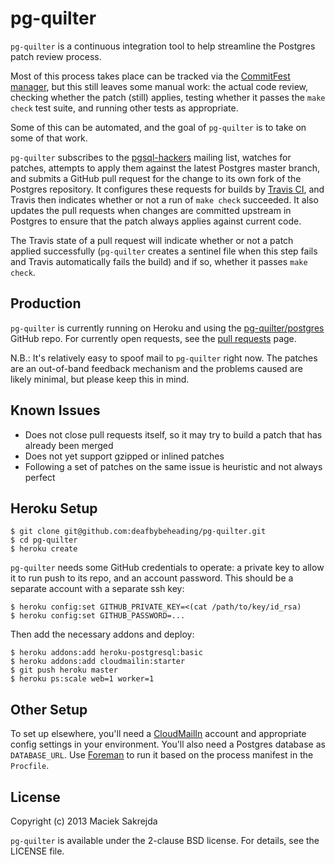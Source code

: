 # pg-quilter

`pg-quilter` is a continuous integration tool to help streamline the
Postgres patch review process.

Most of this process takes place can be tracked via the [CommitFest
manager](https://commitfest.postgresql.org/), but this still leaves
some manual work: the actual code review, checking whether the patch
(still) applies, testing whether it passes the `make check` test
suite, and running other tests as appropriate.

Some of this can be automated, and the goal of `pg-quilter` is to take
on some of that work.

`pg-quilter` subscribes to the
[pgsql-hackers](http://www.postgresql.org/list/pgsql-hackers/) mailing
list, watches for patches, attempts to apply them against the latest
Postgres master branch, and submits a GitHub pull request for the
change to its own fork of the Postgres repository. It configures these
requests for builds by [Travis CI](https://travis-ci.org/), and Travis
then indicates whether or not a run of `make check` succeeded. It also
updates the pull requests when changes are committed upstream in
Postgres to ensure that the patch always applies against current code.

The Travis state of a pull request will indicate whether or not a
patch applied successfully (`pg-quilter` creates a sentinel file when
this step fails and Travis automatically fails the build) and if so,
whether it passes `make check`.


## Production

`pg-quilter` is currently running on Heroku and using the
[pg-quilter/postgres](https://github.com/pg-quilter/postgres) GitHub
repo. For currently open requests, see the [pull
requests](https://github.com/pg-quilter/postgres/pulls) page.

N.B.: It's relatively easy to spoof mail to `pg-quilter` right
now. The patches are an out-of-band feedback mechanism and the
problems caused are likely minimal, but please keep this in mind.


## Known Issues

 * Does not close pull requests itself, so it may try to build a patch
   that has already been merged
 * Does not yet support gzipped or inlined patches
 * Following a set of patches on the same issue is heuristic and not
   always perfect


## Heroku Setup

```console
$ git clone git@github.com:deafbybeheading/pg-quilter.git
$ cd pg-quilter
$ heroku create
```

`pg-quilter` needs some GitHub credentials to operate: a private key
to allow it to run push to its repo, and an account password. This should
be a separate account with a separate ssh key:

```console
$ heroku config:set GITHUB_PRIVATE_KEY=<(cat /path/to/key/id_rsa)
$ heroku config:set GITHUB_PASSWORD=...
```

Then add the necessary addons and deploy:

```console
$ heroku addons:add heroku-postgresql:basic
$ heroku addons:add cloudmailin:starter
$ git push heroku master
$ heroku ps:scale web=1 worker=1
```


## Other Setup

To set up elsewhere, you'll need a
[CloudMailIn](http://www.cloudmailin.com/) account and appropriate
config settings in your environment. You'll also need a Postgres
database as `DATABASE_URL`. Use
[Foreman](https://github.com/ddollar/foreman) to run it based on the
process manifest in the `Procfile`.


## License

Copyright (c) 2013 Maciek Sakrejda

`pg-quilter` is available under the 2-clause BSD license. For details,
see the LICENSE file.